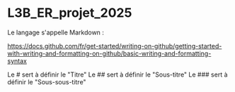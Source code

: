 # L3B_ER_projet_2025 

Le langage s'appelle Markdown :

https://docs.github.com/fr/get-started/writing-on-github/getting-started-with-writing-and-formatting-on-github/basic-writing-and-formatting-syntax

Le # sert à définir le "Titre"
Le ## sert à définir le "Sous-titre"
Le ### sert à définir le "Sous-sous-titre"
